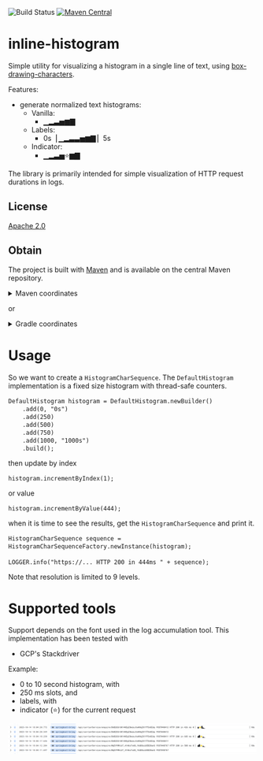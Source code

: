 ![Build Status](https://github.com/skjolber/inline-histogram/actions/workflows/maven.yml/badge.svg) 
[![Maven Central](https://img.shields.io/maven-central/v/com.github.skjolber.histogram/inline.svg)](https://mvnrepository.com/artifact/com.github.skjolber.histogram/inline)


# inline-histogram
Simple utility for visualizing a histogram in a single line of text, using [box-drawing-characters](https://en.wikipedia.org/wiki/Box-drawing_character). 

Features: 

 * generate normalized text histograms:
    * Vanilla:
        * ▁▂▃▅▆▇
    * Labels:
       * 0s▕ ▁▂▃▃▅▆▇ ▏5s
    * Indicator:
       *  ▁▂▃▅⭐▆▇

The library is primarily intended for simple visualization of HTTP request durations in logs.

## License
[Apache 2.0]

## Obtain
The project is built with [Maven] and is available on the central Maven repository. 

<details>
  <summary>Maven coordinates</summary>

Add the property
```xml
<inline-histogram.version>1.0.0</inline-histogram.version>
```

then add

```xml
<dependency>
    <groupId>com.github.skjolber.histogram</groupId>
    <artifactId>inline</artifactId>
    <version>${inline-histogram.version}</version>
</dependency>
```
</details>

or

<details>
  <summary>Gradle coordinates</summary>

For

```groovy
ext {
  inlineHistogramVersion = '1.0.0'
}
```

add

```groovy
api ("com.github.skjolber.histogram:inline:${inlineHistogramVersion}")
```
</details>

# Usage
So we want to create a `HistogramCharSequence`. The `DefaultHistogram` implementation is a fixed size histogram with thread-safe counters.

```
DefaultHistogram histogram = DefaultHistogram.newBuilder()
	.add(0, "0s")
	.add(250)
	.add(500)
	.add(750)
	.add(1000, "1000s")
	.build();
```

then update by index

```
histogram.incrementByIndex(1);
```

or value

```
histogram.incrementByValue(444);
```

when it is time to see the results, get the `HistogramCharSequence` and print it.

```
HistogramCharSequence sequence = HistogramCharSequenceFactory.newInstance(histogram);

LOGGER.info("https://... HTTP 200 in 444ms " + sequence);
```

Note that resolution is limited to 9 levels.

# Supported tools
Support depends on the font used in the log accumulation tool. This implementation has been tested with

 * GCP's Stackdriver

Example:

 * 0 to 10 second histogram, with
 * 250 ms slots, and
 * labels, with
 * indicator (⭐) for the current request
 
![Logs Explorer](doc/stackdriver.png)

[Apache 2.0]:          	http://www.apache.org/licenses/LICENSE-2.0.html
[issue-tracker]:       	https://github.com/skjolber/inline-histogram/issues
[Maven]:                http://maven.apache.org/
